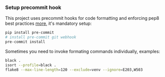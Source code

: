 ### Setup precommit hook
This project uses precommit hooks for code formatting and enforcing pep8 best practices [more](https://pre-commit.com), it's mandatory setup:
```sh
pip install pre-commit
# install pre-commit git webhook
pre-commit install
```
Sometimes you need to invoke formating commands individually, examples:
```sh
black .
isort --profile=black .
flake8 --max-line-length=120 --exclude=venv --ignore=E203,W503
```

